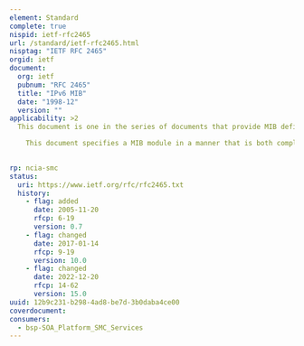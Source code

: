 ```yaml
---
element: Standard
complete: true
nispid: ietf-rfc2465
url: /standard/ietf-rfc2465.html
nisptag: "IETF RFC 2465"
orgid: ietf
document:
  org: ietf
  pubnum: "RFC 2465"
  title: "IPv6 MIB"
  date: "1998-12"
  version: ""
applicability: >2
  This document is one in the series of documents that provide MIB definitions for for IPv6. Specifically, the IPv6 MIB textual conventions as well as the IPv6 MIB General group is defined in this document.  This memo defines a portion of the Management Information Base (MIB) for use with network management protocols in the IPv6-based internets.

    This document specifies a MIB module in a manner that is both compliant to the SNMPv2 SMI, and semantically identical to the peer SNMPv1 definitions.

  
rp: ncia-smc
status:
  uri: https://www.ietf.org/rfc/rfc2465.txt
  history: 
    - flag: added
      date: 2005-11-20
      rfcp: 6-19
      version: 0.7
    - flag: changed
      date: 2017-01-14
      rfcp: 9-19
      version: 10.0
    - flag: changed
      date: 2022-12-20
      rfcp: 14-62
      version: 15.0
uuid: 12b9c231-b298-4ad8-be7d-3b0daba4ce00
coverdocument:
consumers:
  - bsp-SOA_Platform_SMC_Services
---
```

